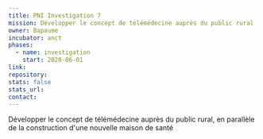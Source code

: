 ```yaml
---
title: PNI Investigation 7
mission: Développer le concept de télémédecine auprès du public rural
owner: Bapaume
incubator: anct
phases:
  - name: investigation
    start: 2020-06-01
link: 
repository: 
stats: false
stats_url: 
contact:
---
```

<p>Développer le concept de télémédecine auprès du public rural, en parallèle de la construction d'une nouvelle maison de santé</p>
